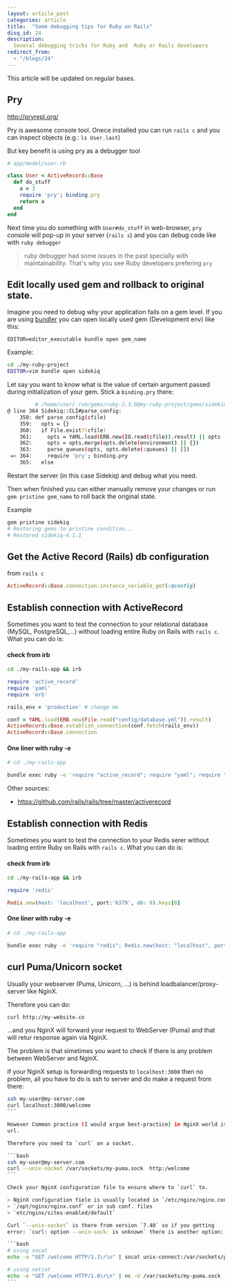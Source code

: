 ```yaml
---
layout: article_post
categories: article
title:  "Some debugging tips for Ruby on Rails"
disq_id: 24
description:
  Several debugging tricks for Ruby and  Ruby or Rails developers
redirect_from:
  - "/blogs/24"
---
```


This article will be  updated on regular bases.  

## Pry

<http://pryrepl.org/>

Pry is awesome console tool. Onece installed you can run `rails c` and
you can inspect objects (e.g.: `ls User.last`)

But key benefit is using pry as a debugger tool


```ruby
# app/model/user.rb

class User < ActiveRecord::Base
  def do_stuff
    a = 3
    require 'pry'; binding.pry
    return a
  end
end
```

Next time you do something with `User#do_stuff` in web-browser, `pry`
console will pop-up in your server (`rails s`) and you can debug code
like with `ruby debugger`

> ruby debugger had some issues in the past specially with
> maintainability. That's why you see Ruby developers prefering `pry`


## Edit locally used gem and rollback to original state.

Imagine you need to debug why your application fails on a gem level.
If you are using [bundler](http://bundler.io/) you can open locally used
gem (Development env) like this:

`EDITOR=editor_executable bundle open gem_name`

Example:

```bash
cd ./my-ruby-project
EDITOR=vim bundle open sidekiq
```

Let say you want to know what is the value of certain argument passed
during initialization of your gem. Stick a `binding.pry` there:

```bash
         # /home/user/.rvm/gems/ruby-2.3.0@my-ruby-project/gems/sidekiq-4.1.1/lib/sidekiq/cli.rb
@ line 364 Sidekiq::CLI#parse_config:
    358: def parse_config(cfile)
    359:   opts = {}
    360:   if File.exist?(cfile)
    361:     opts = YAML.load(ERB.new(IO.read(cfile)).result) || opts
    362:     opts = opts.merge(opts.delete(environment) || {})
    363:     parse_queues(opts, opts.delete(:queues) || [])
 => 364:     require 'pry'; binding.pry
    365:   else
```

Restart the server (in this case Sidekiq) and debug what you need.

Then when finished you can either manually remove your changes or run
`gem pristine gem_name` to roll back the original state.

Example

```bash
gem pristine sidekiq
# Restoring gems to pristine condition...
# Restored sidekiq-4.1.1
```


## Get the Active Record (Rails) db configuration

from `rails c`

```ruby
ActiveRecord::Base.connection.instance_variable_get(:@config)
```

## Establish connection with ActiveRecord

Sometimes you want to test the connection to your relational database (MySQL, PostgreSQL,...)
without loading entire Ruby on Rails with `rails c`. What you can do is:

#### check from irb

```bash
cd ./my-rails-app && irb
```

```ruby
require 'active_record'
require 'yaml'
require 'erb'

rails_env = 'production' # change me

conf = YAML.load(ERB.new(File.read("config/database.yml")).result)
ActiveRecord::Base.establish_connection(conf.fetch(rails_env))
ActiveRecord::Base.connection
```

#### One liner with ruby -e

```bash
# cd ./my-rails-app

bundle exec ruby -e 'require "active_record"; require "yaml"; require "erb"; ActiveRecord::Base.establish_connection(YAML.load(ERB.new(File.read("config/database.yml")).result).fetch("production")).tap { |ar| ar.connection && puts("success") }'
```

Other sources:

* <https://github.com/rails/rails/tree/master/activerecord>

## Establish connection with Redis

Sometimes you want to test the connection to your Redis serer without loading
entire Ruby on Rails with `rails c`. What you can do is:

#### check from irb

```bash
cd ./my-rails-app && irb
```

```ruby
require 'redis'

Redis.new(host: 'localhost', port:'6379', db: 0).keys[0]
```

#### One liner with ruby -e

```bash
# cd ./my-rails-app

bundle exec ruby -e 'require "redis"; Redis.new(host: "localhost", port:"6379", db: 0).keys[0]'
```

## curl Puma/Unicorn socket

Usually your webserver (Puma, Unicorn, ...) is behind loadbalancer/proxy-server like NginX.

Therefore you can do:

```bash
curl http://my-website.co
```

...and you NginX will forward your request to WebServer (Puma) and that will retur response again via NginX.

The problem is that simetimes you want to check if there is any problem between WebServer and NginX.

If your NginX setup is forwarding requests to `localhost:3000` then no
problem, all you have to do is ssh to server and do make a request
from there:

````bash
ssh my-user@my-server.com
curl localhost:3000/welcome
```

However Common practice (I would argue best-practice) in NginX world is to forward requests to the WebServer via a socket rather than
url.

Therefore you need to `curl` on a socket.

```bash
ssh my-user@my-server.com
curl --unix-socket /var/sockets/my-puma.sock  http:/welcome
```

Check your NginX configuration file to ensure where to `curl` to.

> NginX configuration fiele is usually located in `/etc/nginx/nginx.conf`,
> `/opt/nginx/nginx.conf` or in sub conf. files
> `etc/nginx/sites-enabled/default`

Curl `--unix-socket` is there from version `7.40` so if you getting
error: `curl: option --unix-sock: is unknown` there is another option:

```bash
# using socat
echo -e "GET /welcome HTTP/1.1\r\n" | socat unix-connect:/var/sockets/pobblecom.sock STDIO

# using netcat
echo -e "GET /welcome HTTP/1.0\r\n" | nc -U /var/sockets/my-puma.sock
```
